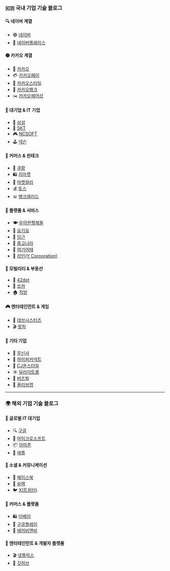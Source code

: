 
### 🇰🇷 국내 기업 기술 블로그  

#### 🔍 네이버 계열  
- 🟢 [네이버](https://d2.naver.com/home)  
- 📍 [네이버플레이스](https://medium.com/naver-place-dev)  

#### 🟡 카카오 계열  
- 💬 [카카오](https://tech.kakao.com)  
- 💳 [카카오페이](https://tech.kakaopay.com)  
- 👗 [카카오스타일](https://devblog.kakaostyle.com/ko)  
- 🏦 [카카오뱅크](http://tech.kakaobank.com)  
- ✂️ [카카오헤어샵](https://brunch.co.kr/@purpledev)  

#### 🏢 대기업 & IT 기업  
- 📱 [삼성](https://techblog.samsung.com)  
- 📶 [SKT](https://devocean.sk.com)  
- 🎮 [NCSOFT](https://ncsoft.github.io/ncresearch/blogs)  
- 🕹️ [넥슨](https://www.intelligencelabs.tech)  

#### 🛒 커머스 & 핀테크  
- 🚚 [쿠팡](https://medium.com/coupang-tech)  
- 🛍️ [지마켓](https://dev.gmarket.com)  
- 🥕 [마켓컬리](https://helloworld.kurly.com)  
- 💰 [토스](https://toss.tech)  
- 📊 [뱅크샐러드](https://blog.banksalad.com)  

#### 📱 플랫폼 & 서비스  
- 🍽️ [우아한형제들](https://techblog.woowahan.com)  
- 🍕 [요기요](https://techblog.yogiyo.co.kr)  
- 🧡 [당근](https://medium.com/daangn)  
- 🔄 [중고나라](https://teamblog.joonggonara.co.kr)  
- 🏨 [여기어때](https://techblog.gccompany.co.kr)  
- 💬 [라인(Y Corporation)](https://techblog.lycorp.co.jp/ko)  

#### 🚗 모빌리티 & 부동산  
- 🤖 [42dot](https://42dot.ai/blog)  
- 🚙 [쏘카](https://tech.socarcorp.kr)  
- 🏠 [직방](https://medium.com/zigbang)  

#### 🎮 엔터테인먼트 & 게임  
- 🍪 [데브시스터즈](https://tech.devsisters.com)  
- 🎬 [왓차](https://medium.com/watcha)  

#### 🏬 기타 기업  
- 👕 [무신사](https://medium.com/musinsa-tech)  
- 📸 [하이퍼커넥트](https://hyperconnect.github.io)  
- 🛒 [CJ온스타일](https://medium.com/cj-onstyle)  
- ☀️ [딜라이트룸](https://medium.com/delightroom)  
- 📢 [버즈빌](https://tech.buzzvil.com)  
- 💄 [올리브영](https://oliveyoung.tech)  

---

### 🌍 해외 기업 기술 블로그  

#### 🏢 글로벌 IT 대기업  
- 🔍 [구글](https://developers.googleblog.com/ko)  
- 🏢 [마이크로소프트](https://techcommunity.microsoft.com)  
- 📦 [아마존](https://developer.amazon.com/en-US/blogs/alexa)  
- 🍏 [애플](https://developer.apple.com)  

#### 💬 소셜 & 커뮤니케이션  
- 📘 [페이스북](https://engineering.fb.com)  
- 💬 [슬랙](https://slack.engineering)  
- 🐦 [X(트위터)](https://blog.x.com/engineering/en_us)  

#### 🛒 커머스 & 플랫폼  
- 🛍️ [이베이](https://innovation.ebayinc.com/tech)  
- 📱 [구글플레이](https://medium.com/googleplaydev)  
- 🏡 [에어비앤비](https://medium.com/airbnb-engineering)  

#### 🎥 엔터테인먼트 & 개발자 플랫폼  
- 🎬 [넷플릭스](https://netflixtechblog.com/?gi=f87f6e01f27a)  
- 🐙 [깃허브](https://github.blog)  
